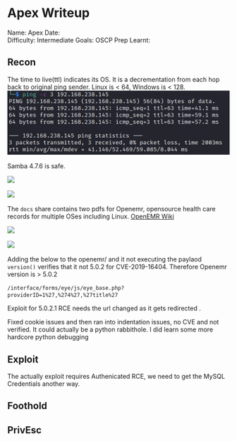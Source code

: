 # Apex Writeup
Name: Apex
Date:  
Difficulty:  Intermediate
Goals:  OSCP Prep
Learnt:

## Recon

The time to live(ttl) indicates its OS. It is a decrementation from each hop back to original ping sender. Linux is < 64, Windows is < 128.
![ping](OS-ProvingGrounds/Apex/Screenshots/ping.png)

Samba 4.7.6 is safe.

![](smbmap.png)

![](smbclient.png)

The `docs` share contains two pdfs for Openemr, opensource health care records for multiple OSes including Linux. [OpenEMR Wiki](https://www.open-emr.org/wiki/index.php/OpenEMR_Wiki_Home_Page)

![](nmapreadwriteshareweird.png)

![](openemrversionguess.png)

Adding the below to the openemr/ and it not executing the paylaod `version()` verifies that it not 5.0.2 for CVE-2019-16404. Therefore Openemr version is > 5.0.2
```
/interface/forms/eye/js/eye_base.php?providerID=1%27,%274%27,%27title%27
```

Exploit for 5.0.2.1 RCE needs the url changed as it gets redirected .

Fixed cookie issues and then ran into indentation issues, no CVE and not verified. It could actually be a python rabbithole. I did learn some more hardcore python debugging

## Exploit

The actually exploit requires Authenicated RCE, we need to get the MySQL Credentials  another way.

## Foothold

## PrivEsc

      
